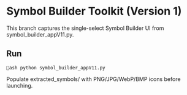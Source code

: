 # Symbol Builder Toolkit (Version 1)

This branch captures the single-select Symbol Builder UI from symbol_builder_appV11.py.

## Run
`ash
python symbol_builder_appV11.py
`

Populate extracted_symbols/ with PNG/JPG/WebP/BMP icons before launching.

